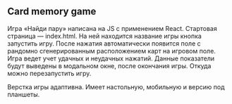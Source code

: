 ## Card memory game

Игра «Найди пару» написана на JS с применением React. Стартовая страница — index.html. На ней находится название игры кнопка запустить игру. После нажатия автоматически появится поле с рандомно сгенерированным расположением карт на игровом поле. Игра ведет учет удачных и неудачных нажатий. Данные показатели будут выведены в модальном окне, после окончания игры. Откуда можно перезапустить игру.

Верстка игры адаптивна. Имеет настольную, мобильную и версию под планшеты.
